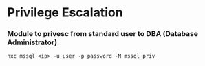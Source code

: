 # Privilege Escalation

### Module to privesc from standard user to DBA (Database Administrator)

    nxc mssql <ip> -u user -p password -M mssql_priv

